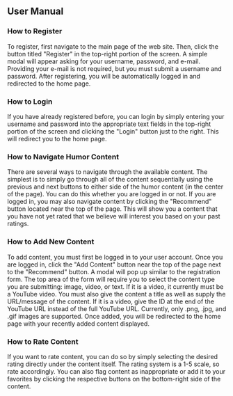 User Manual
------------------

### How to Register
To register, first navigate to the main page of the web site. Then, click the button titled "Register" in the top-right portion of the screen. A simple modal will
appear asking for your username, password, and e-mail. Providing your e-mail is not required, but you must submit a username and password. After registering, you will be automatically logged in and redirected to the home page.

### How to Login
If you have already registered before, you can login by simply entering your username and password into the appropriate text fields in the top-right portion of the screen and clicking the "Login" button just to the right. This will redirect you to the home page.

### How to Navigate Humor Content
There are several ways to navigate through the available content. The simplest is to simply go through all of the content sequentially using the previous and next buttons to either side of the humor content (in the center of the page). You can do this whether you are logged in or not. If you are logged in, you may also navigate content by clicking the "Recommend" button located near the top of the page. This will show you a content that you have not yet rated that we believe will interest you based on your past ratings.

### How to Add New Content
To add content, you must first be logged in to your user account. Once you are logged in, click the "Add Content" button near the top of the page next to the "Recommend" button. A modal will pop up similar to the registration form. The top area of the form will require you to select the content type you are submitting: image, video, or text. If it is a video, it currently must be a YouTube video. You must also give the content a title as well as supply the URL/message of the content. If it is a video, give the ID at the end of the YouTube URL instead of the full YouTube URL. Currently, only .png, .jpg, and .gif images are supported. Once added, you will be redirected to the home page with your recently added content displayed.

### How to Rate Content
If you want to rate content, you can do so by simply selecting the desired rating directly under the content itself. The rating system is a 1-5 scale, so rate accordingly. You can also flag content as inappropriate or add it to your favorites by clicking the respective buttons on the bottom-right side of the content.
